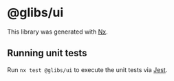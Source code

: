 # @glibs/ui

This library was generated with [Nx](https://nx.dev).

## Running unit tests

Run `nx test @glibs/ui` to execute the unit tests via [Jest](https://jestjs.io).
